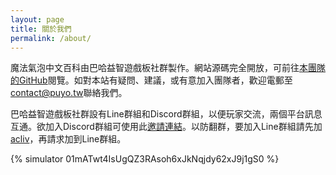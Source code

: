 ```yaml
---
layout: page
title: 關於我們
permalink: /about/
---
```


魔法氣泡中文百科由巴哈益智遊戲板社群製作。網站源碼完全開放，可前往[本團隊的GitHub](https://github.com/puyotw)閱覽。如對本站有疑問、建議，或有意加入團隊者，歡迎電郵至<contact@puyo.tw>聯絡我們。

巴哈益智遊戲板社群設有Line群組和Discord群組，以便玩家交流，兩個平台訊息互通。欲加入Discord群組可使用此[邀請連結](https://discord.gg/KhPdVQ4)。以防翻群，要加入Line群組請先加[acliv](https://line.me/ti/p/SVbwckF-wq)，再請求加到Line群組。

{% simulator 01mATwt4IsUgQZ3RAsoh6xJkNqjdy62xJ9j1gS0 %}
